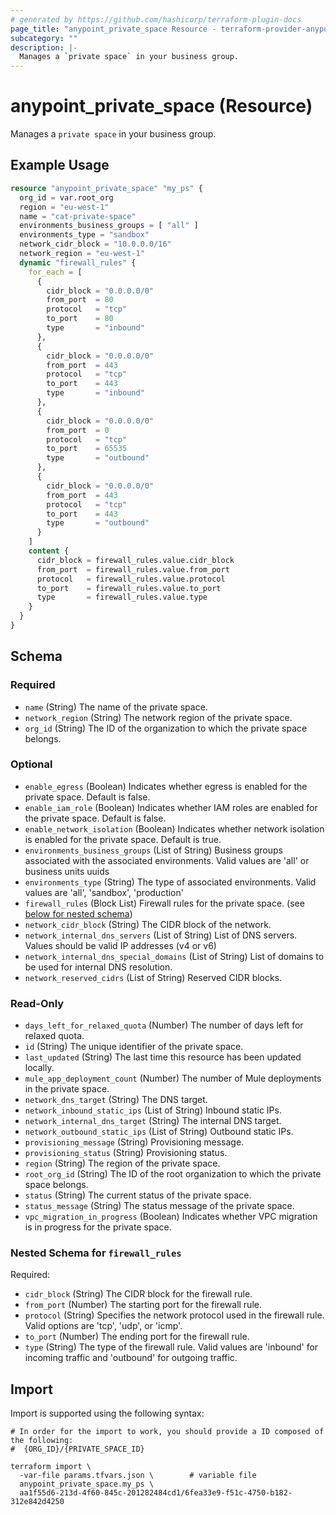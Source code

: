 ```yaml
---
# generated by https://github.com/hashicorp/terraform-plugin-docs
page_title: "anypoint_private_space Resource - terraform-provider-anypoint"
subcategory: ""
description: |-
  Manages a `private space` in your business group.
---
```


# anypoint_private_space (Resource)

Manages a `private space` in your business group.

## Example Usage

```terraform
resource "anypoint_private_space" "my_ps" {
  org_id = var.root_org
  region = "eu-west-1"
  name = "cat-private-space"
  environments_business_groups = [ "all" ]
  environments_type = "sandbox"
  network_cidr_block = "10.0.0.0/16"
  network_region = "eu-west-1"
  dynamic "firewall_rules" {
    for_each = [
      {
        cidr_block = "0.0.0.0/0"
        from_port  = 80
        protocol   = "tcp"
        to_port    = 80
        type       = "inbound"
      },
      {
        cidr_block = "0.0.0.0/0"
        from_port  = 443
        protocol   = "tcp"
        to_port    = 443
        type       = "inbound"
      },
      {
        cidr_block = "0.0.0.0/0"
        from_port  = 0
        protocol   = "tcp"
        to_port    = 65535
        type       = "outbound"
      },
      {
        cidr_block = "0.0.0.0/0"
        from_port  = 443
        protocol   = "tcp"
        to_port    = 443
        type       = "outbound"
      }
    ]
    content {
      cidr_block = firewall_rules.value.cidr_block
      from_port  = firewall_rules.value.from_port
      protocol   = firewall_rules.value.protocol
      to_port    = firewall_rules.value.to_port
      type       = firewall_rules.value.type
    }
  }
}
```

<!-- schema generated by tfplugindocs -->
## Schema

### Required

- `name` (String) The name of the private space.
- `network_region` (String) The network region of the private space.
- `org_id` (String) The ID of the organization to which the private space belongs.

### Optional

- `enable_egress` (Boolean) Indicates whether egress is enabled for the private space. Default is false.
- `enable_iam_role` (Boolean) Indicates whether IAM roles are enabled for the private space. Default is false.
- `enable_network_isolation` (Boolean) Indicates whether network isolation is enabled for the private space. Default is true.
- `environments_business_groups` (List of String) Business groups associated with the associated environments. Valid values are 'all' or business units uuids
- `environments_type` (String) The type of associated environments. Valid values are 'all', 'sandbox', 'production'
- `firewall_rules` (Block List) Firewall rules for the private space. (see [below for nested schema](#nestedblock--firewall_rules))
- `network_cidr_block` (String) The CIDR block of the network.
- `network_internal_dns_servers` (List of String) List of DNS servers. Values should be valid IP addresses (v4 or v6)
- `network_internal_dns_special_domains` (List of String) List of domains to be used for internal DNS resolution.
- `network_reserved_cidrs` (List of String) Reserved CIDR blocks.

### Read-Only

- `days_left_for_relaxed_quota` (Number) The number of days left for relaxed quota.
- `id` (String) The unique identifier of the private space.
- `last_updated` (String) The last time this resource has been updated locally.
- `mule_app_deployment_count` (Number) The number of Mule deployments in the private space.
- `network_dns_target` (String) The DNS target.
- `network_inbound_static_ips` (List of String) Inbound static IPs.
- `network_internal_dns_target` (String) The internal DNS target.
- `network_outbound_static_ips` (List of String) Outbound static IPs.
- `provisioning_message` (String) Provisioning message.
- `provisioning_status` (String) Provisioning status.
- `region` (String) The region of the private space.
- `root_org_id` (String) The ID of the root organization to which the private space belongs.
- `status` (String) The current status of the private space.
- `status_message` (String) The status message of the private space.
- `vpc_migration_in_progress` (Boolean) Indicates whether VPC migration is in progress for the private space.

<a id="nestedblock--firewall_rules"></a>
### Nested Schema for `firewall_rules`

Required:

- `cidr_block` (String) The CIDR block for the firewall rule.
- `from_port` (Number) The starting port for the firewall rule.
- `protocol` (String) Specifies the network protocol used in the firewall rule. Valid options are 'tcp', 'udp', or 'icmp'.
- `to_port` (Number) The ending port for the firewall rule.
- `type` (String) The type of the firewall rule. Valid values are 'inbound' for incoming traffic and 'outbound' for outgoing traffic.

## Import

Import is supported using the following syntax:

```shell
# In order for the import to work, you should provide a ID composed of the following:
#  {ORG_ID}/{PRIVATE_SPACE_ID}

terraform import \
  -var-file params.tfvars.json \        # variable file
  anypoint_private_space.my_ps \
  aa1f55d6-213d-4f60-845c-201282484cd1/6fea33e9-f51c-4750-b182-312e842d4250
```
